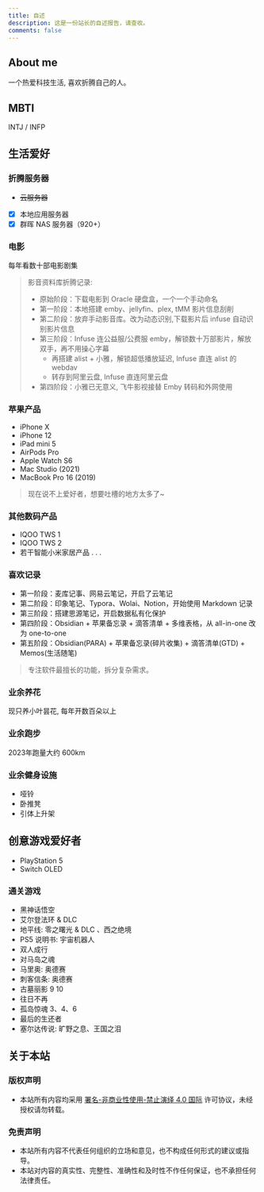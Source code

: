 ```yaml
---
title: 自述
description: 这是一份站长的自述报告，请查收。
comments: false
---
```


## About me

一个热爱科技生活, 喜欢折腾自己的人。

## MBTI

INTJ / INFP

## 生活爱好

### 折腾服务器

- <del>云服务器</del>
- [x] 本地应用服务器
- [x] 群晖 NAS 服务器（920+）

### 电影

每年看数十部电影剧集

> 影音资料库折腾记录:
>
> - 原始阶段：下载电影到 Oracle 硬盘盒，一个一个手动命名
> - 第一阶段：本地搭建 emby、jellyfin、plex, tMM 影片信息刮削
> - 第二阶段：放弃手动影音库。改为动态识别,下载影片后 infuse 自动识别影片信息
> - 第三阶段：Infuse 连公益服/公费服 emby，解锁数十万部影片，解放双手，再不用操心字幕
>   - 再搭建 alist + 小雅，解锁超低播放延迟, Infuse 直连 alist 的 webdav
>   - 转存到阿里云盘, Infuse 直连阿里云盘
> - 第四阶段：小雅已无意义, 飞牛影视接替 Emby 转码和外网使用

### 苹果产品

- iPhone X
- iPhone 12
- iPad mini 5
- AirPods Pro
- Apple Watch S6
- Mac Studio (2021)
- MacBook Pro 16 (2019)

> 现在说不上爱好者，想要吐槽的地方太多了~

### 其他数码产品

- IQOO TWS 1
- IQOO TWS 2
- 若干智能小米家居产品 . . .

### 喜欢记录

- 第一阶段：麦库记事、网易云笔记，开启了云笔记
- 第二阶段：印象笔记、Typora、Wolai、Notion，开始使用 Markdown 记录
- 第三阶段：搭建思源笔记，开启数据私有化保护
- 第四阶段：Obsidian + 苹果备忘录 + 滴答清单 + 多维表格，从 all-in-one 改为 one-to-one
- 第五阶段：Obsidian(PARA) + 苹果备忘录(碎片收集) + 滴答清单(GTD) + Memos(生活随笔)

> 专注软件最擅长的功能，拆分复杂需求。

### 业余养花

现只养小叶昙花, 每年开数百朵以上

### 业余跑步

2023年跑量大约 600km

### 业余健身设施

- 哑铃
- 卧推凳
- 引体上升架

## 创意游戏爱好者

- PlayStation 5
- Switch OLED

### 通关游戏

- 黑神话悟空
- 艾尔登法环 & DLC
- 地平线: 零之曙光 & DLC 、西之绝境
- PS5 说明书: 宇宙机器人
- 双人成行
- 对马岛之魂
- 马里奥: 奥德赛
- 刺客信条: 奥德赛
- 古墓丽影 9 10
- 往日不再
- 孤岛惊魂 3、4、6
- 最后的生还者
- 塞尔达传说: 旷野之息、王国之泪

## 关于本站

### 版权声明

- 本站所有内容均采用 [署名-非商业性使用-禁止演绎 4.0 国际](https://creativecommons.org/licenses/by-nc-nd/4.0/deed.zh) 许可协议，未经授权请勿转载。

### 免责声明

- 本站所有内容不代表任何组织的立场和意见，也不构成任何形式的建议或指导。
- 本站对内容的真实性、完整性、准确性和及时性不作任何保证，也不承担任何法律责任。
